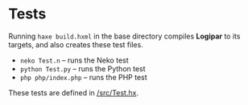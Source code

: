# Tests

Running `haxe build.hxml` in the base directory compiles **Logipar** to its targets, and also creates these test files.

* `neko Test.n`  – runs the Neko test
* `python Test.py`  – runs the Python test
* `php php/index.php`  – runs the PHP test

These tests are defined in [/src/Test.hx](../src/Test.hx).
